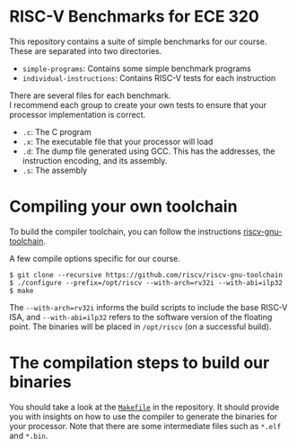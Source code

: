 # RISC-V Benchmarks for ECE 320

This repository contains a suite of simple benchmarks for our course.  
These are separated into two directories.  

* `simple-programs`: Contains some simple benchmark programs
* `individual-instructions`: Contains RISC-V tests for each instruction

There are several files for each benchmark.  
I recommend each group to create your own tests to ensure that your processor implementation is correct.
* `.c`: The C program
* `.x`: The executable file that your processor will load
* `.d`: The dump file generated using GCC.  This has the addresses, the instruction encoding, and its assembly.
* `.s`: The assembly 

# Compiling your own toolchain

To build the compiler toolchain, you can follow the instructions [riscv-gnu-toolchain](https://riscv.org/software-tools/risc-v-gnu-compiler-toolchain/).

A few compile options specific for our course.
```
$ git clone --recursive https://github.com/riscv/riscv-gnu-toolchain
$ ./configure --prefix=/opt/riscv --with-arch=rv32i --with-abi=ilp32
$ make
```
The `--with-arch=rv32i` informs the build scripts to include the base RISC-V ISA, and `--with-abi=ilp32` refers to the software version of the floating point. 
The binaries will be placed in `/opt/riscv` (on a successful build).

# The compilation steps to build our binaries

You should take a look at the [`Makefile`](https://git.uwaterloo.ca/ece320/rv32-benchmarks/blob/master/Makefile) in the repository. 
It should provide you with insights on how to use the compiler to generate the binaries for your processor.
Note that there are some intermediate files such as `*.elf` and `*.bin`.

